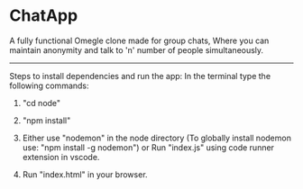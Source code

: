 # ChatApp
A fully functional Omegle clone made for group chats, Where you can maintain anonymity and talk to 'n' number of people simultaneously. 
**********************************************
Steps to install dependencies and run the app:
In the terminal type the following commands:

1. "cd node"

2. "npm install"

3. Either use "nodemon" in the node directory
(To globally install nodemon use: "npm install -g nodemon")
or
Run "index.js" using code runner extension in vscode.

4. Run "index.html" in your browser.

